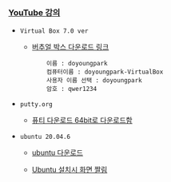 ### [YouTube 강의](https://www.youtube.com/watch?v=be92uBsbN4A&list=PLSxm-MRGlRArFAwx-fNkKYC8IlW39Psyq)

- `Virtual Box 7.0 ver`

  - [버추얼 박스 다운로드 링크](https://www.virtualbox.org/wiki/Downloads)

    ```
        이름 : doyoungpark
        컴퓨터이름 : doyoungpark-VirtualBox
        사용자 이름 선택 : doyoungpark
        암호 : qwer1234
    ```

- `putty.org`

  - [퓨티 다운로드 64bit로 다운로드함](https://www.chiark.greenend.org.uk/~sgtatham/putty/latest.html)

- `ubuntu 20.04.6`

  - [ubuntu 다운로드](https://releases.ubuntu.com/20.04.6/?_ga=2.238159104.166943971.1696328265-693632683.1696328265)

  - [Ubuntu 설치시 화면 짤림](https://youtube.com/shorts/v17nMtAQDOQ?si=TsIyeQq5lJjpBt5g)
